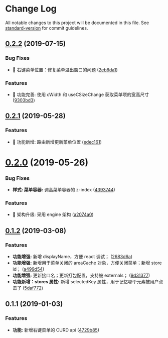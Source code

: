 # Change Log

All notable changes to this project will be documented in this file. See [standard-version](https://github.com/conventional-changelog/standard-version) for commit guidelines.

## [0.2.2](https://github.com/one-gourd/ide-context-menu/compare/v0.2.1...v0.2.2) (2019-07-15)


### Bug Fixes

* 🐛 右键菜单位置：修复菜单溢出窗口的问题 ([2eb6da1](https://github.com/one-gourd/ide-context-menu/commit/2eb6da1))


### Features

* 🎸 功能完善: 使用 cWidth 和 useCSizeChange 获取菜单项的宽高尺寸 ([9303bd3](https://github.com/one-gourd/ide-context-menu/commit/9303bd3))



## [0.2.1](https://github.com/one-gourd/ide-context-menu/compare/v0.2.0...v0.2.1) (2019-05-28)


### Features

* 🎸 功能新增: 路由新增更新菜单位置 ([edec161](https://github.com/one-gourd/ide-context-menu/commit/edec161))



# [0.2.0](https://github.com/one-gourd/ide-context-menu/compare/v0.1.2...v0.2.0) (2019-05-26)


### Bug Fixes

* **样式: 菜单容器:** 调高菜单容器的 z-index ([4393744](https://github.com/one-gourd/ide-context-menu/commit/4393744))


### Features

* 🎸 架构升级: 采用 engine 架构 ([a2074a0](https://github.com/one-gourd/ide-context-menu/commit/a2074a0))



<a name="0.1.2"></a>
## [0.1.2](https://github.com/alibaba-paimai-frontend/ide-context-menu/compare/v0.1.1...v0.1.2) (2019-03-08)


### Features

* **功能增强:** 新增 displayName，方便 react 调试； ([2683d6a](https://github.com/alibaba-paimai-frontend/ide-context-menu/commit/2683d6a))
* **功能增强:** 新增用于菜单关闭的 areaCache 对象，方便关闭菜单；新增 store id； ([a499d54](https://github.com/alibaba-paimai-frontend/ide-context-menu/commit/a499d54))
* **功能增强:** 更新接口名；更新打包配置，支持被 externals； ([9d31377](https://github.com/alibaba-paimai-frontend/ide-context-menu/commit/9d31377))
* **功能新增：stores 属性:** 新增 selectedKey 属性，用于记忆哪个元素被用户点击了 ([5daf772](https://github.com/alibaba-paimai-frontend/ide-context-menu/commit/5daf772))



<a name="0.1.1"></a>
## 0.1.1 (2019-01-03)


### Features

* **功能:** 新增右键菜单的 CURD api ([4729b85](https://github.com/alibaba-paimai-frontend/ide-context-menu/commit/4729b85))

